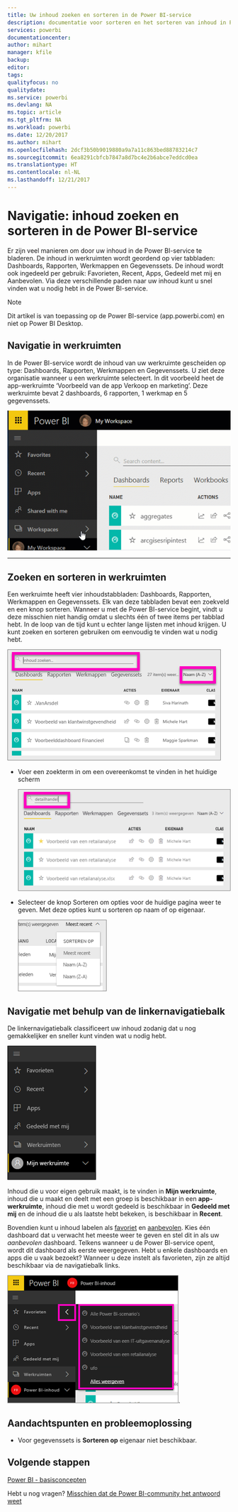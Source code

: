 ```yaml
---
title: Uw inhoud zoeken en sorteren in de Power BI-service
description: documentatie voor sorteren en het sorteren van inhoud in Power BI-werkruimten
services: powerbi
documentationcenter: 
author: mihart
manager: kfile
backup: 
editor: 
tags: 
qualityfocus: no
qualitydate: 
ms.service: powerbi
ms.devlang: NA
ms.topic: article
ms.tgt_pltfrm: NA
ms.workload: powerbi
ms.date: 12/20/2017
ms.author: mihart
ms.openlocfilehash: 2dcf3b50b9019880a9a7a11c863bed88783214c7
ms.sourcegitcommit: 6ea8291cbfcb7847a8d7bc4e2b6abce7eddcd0ea
ms.translationtype: HT
ms.contentlocale: nl-NL
ms.lasthandoff: 12/21/2017
---
```

# <a name="navigation-searching-finding-and-sorting-content-in-power-bi-service"></a>Navigatie: inhoud zoeken en sorteren in de Power BI-service
Er zijn veel manieren om door uw inhoud in de Power BI-service te bladeren. De inhoud in werkruimten wordt geordend op vier tabbladen: Dashboards, Rapporten, Werkmappen en Gegevenssets.  De inhoud wordt ook ingedeeld per gebruik: Favorieten, Recent, Apps, Gedeeld met mij en Aanbevolen. Via deze verschillende paden naar uw inhoud kunt u snel vinden wat u nodig hebt in de Power BI-service.  

>[!NOTE] 
>Dit artikel is van toepassing op de Power BI-service (app.powerbi.com) en niet op Power BI Desktop.

## <a name="navigation-within-workspaces"></a>Navigatie in werkruimten

In de Power BI-service wordt de inhoud van uw werkruimte gescheiden op type: Dashboards, Rapporten, Werkmappen en Gegevenssets. U ziet deze organisatie wanneer u een werkruimte selecteert. In dit voorbeeld heet de app-werkruimte ‘Voorbeeld van de app Verkoop en marketing’. Deze werkruimte bevat 2 dashboards, 6 rapporten, 1 werkmap en 5 gegevenssets.

![](media/service-navigation-search-filter-sort/workspaces.gif)

________________________________________

## <a name="searching-and-sorting-in-workspaces"></a>Zoeken en sorteren in werkruimten
Een werkruimte heeft vier inhoudstabbladen: Dashboards, Rapporten, Werkmappen en Gegevenssets.  Elk van deze tabbladen bevat een zoekveld en een knop sorteren.  Wanneer u met de Power BI-service begint, vindt u deze misschien niet handig omdat u slechts één of twee items per tabblad hebt.  In de loop van de tijd kunt u echter lange lijsten met inhoud krijgen.  U kunt zoeken en sorteren gebruiken om eenvoudig te vinden wat u nodig hebt.

![](media/service-navigation-search-filter-sort/power-bi-search-sort2.png)

* Voer een zoekterm in om een overeenkomst te vinden in het huidige scherm
  
   ![](media/service-navigation-search-filter-sort/power-bi-search2.png)
* Selecteer de knop Sorteren om opties voor de huidige pagina weer te geven. Met deze opties kunt u sorteren op naam of op eigenaar.
  
   ![](media/service-navigation-search-filter-sort/power-bi-sort-alpha.png)

## <a name="navigation-using-the-left-navbar"></a>Navigatie met behulp van de linkernavigatiebalk
De linkernavigatiebalk classificeert uw inhoud zodanig dat u nog gemakkelijker en sneller kunt vinden wat u nodig hebt.  

![](media/service-navigation-search-filter-sort/power-bi-newnav.png)



Inhoud die u voor eigen gebruik maakt, is te vinden in **Mijn werkruimte**, inhoud die u maakt en deelt met een groep is beschikbaar in een **app-werkruimte**, inhoud die met u wordt gedeeld is beschikbaar in **Gedeeld met mij** en de inhoud die u als laatste hebt bekeken, is beschikbaar in **Recent**.

Bovendien kunt u inhoud labelen als [favoriet](service-dashboard-favorite.md) en [aanbevolen](service-dashboard-featured.md). Kies één dashboard dat u verwacht het meeste weer te geven en stel dit in als uw *aanbevolen* dashboard. Telkens wanneer u de Power BI-service opent, wordt dit dashboard als eerste weergegeven. Hebt u enkele dashboards en apps die u vaak bezoekt? Wanneer u deze instelt als favorieten, zijn ze altijd beschikbaar via de navigatiebalk links.

![](media/service-navigation-search-filter-sort/power-bi-favorite-flyout.png).


## <a name="considerations-and-troubleshooting"></a>Aandachtspunten en probleemoplossing
* Voor gegevenssets is **Sorteren op** eigenaar niet beschikbaar.

## <a name="next-steps"></a>Volgende stappen
[Power BI - basisconcepten](service-basic-concepts.md)

Hebt u nog vragen? [Misschien dat de Power BI-community het antwoord weet](http://community.powerbi.com/)